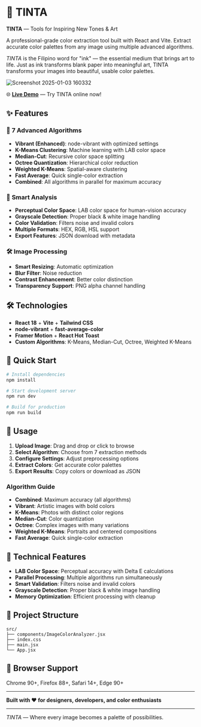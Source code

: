 
# 🎨 TINTA

**TINTA** — Tools for Inspiring New Tones & Art

A professional-grade color extraction tool built with React and Vite. Extract accurate color palettes from any image using multiple advanced algorithms.

*TINTA* is the Filipino word for "ink" — the essential medium that brings art to life. Just as ink transforms blank paper into meaningful art, TINTA transforms your images into beautiful, usable color palettes.

![Screenshot 2025-01-03 160332](https://github.com/user-attachments/assets/404d58b5-38e8-4cba-b21e-c8b314083bc8)

🌐 **[Live Demo](https://tinta-extractor.vercel.app/)** — Try TINTA online now!

## ✨ Features

### 🚀 **7 Advanced Algorithms**
- **Vibrant (Enhanced)**: node-vibrant with optimized settings
- **K-Means Clustering**: Machine learning with LAB color space
- **Median-Cut**: Recursive color space splitting
- **Octree Quantization**: Hierarchical color reduction
- **Weighted K-Means**: Spatial-aware clustering
- **Fast Average**: Quick single-color extraction
- **Combined**: All algorithms in parallel for maximum accuracy

### 🎯 **Smart Analysis**
- **Perceptual Color Space**: LAB color space for human-vision accuracy
- **Grayscale Detection**: Proper black & white image handling
- **Color Validation**: Filters noise and invalid colors
- **Multiple Formats**: HEX, RGB, HSL support
- **Export Features**: JSON download with metadata

### 🛠️ **Image Processing**
- **Smart Resizing**: Automatic optimization
- **Blur Filter**: Noise reduction
- **Contrast Enhancement**: Better color distinction
- **Transparency Support**: PNG alpha channel handling

## 🛠️ **Technologies**

- **React 18** + **Vite** + **Tailwind CSS**
- **node-vibrant** + **fast-average-color**
- **Framer Motion** + **React Hot Toast**
- **Custom Algorithms**: K-Means, Median-Cut, Octree, Weighted K-Means

## 🚀 **Quick Start**

```bash
# Install dependencies
npm install

# Start development server
npm run dev

# Build for production
npm run build
```

## 🎯 **Usage**

1. **Upload Image**: Drag and drop or click to browse
2. **Select Algorithm**: Choose from 7 extraction methods
3. **Configure Settings**: Adjust preprocessing options
4. **Extract Colors**: Get accurate color palettes
5. **Export Results**: Copy colors or download as JSON

### **Algorithm Guide**
- **Combined**: Maximum accuracy (all algorithms)
- **Vibrant**: Artistic images with bold colors
- **K-Means**: Photos with distinct color regions
- **Median-Cut**: Color quantization
- **Octree**: Complex images with many variations
- **Weighted K-Means**: Portraits and centered compositions
- **Fast Average**: Quick single-color extraction

## 🔧 **Technical Features**

- **LAB Color Space**: Perceptual accuracy with Delta E calculations
- **Parallel Processing**: Multiple algorithms run simultaneously
- **Smart Validation**: Filters noise and invalid colors
- **Grayscale Detection**: Proper black & white image handling
- **Memory Optimization**: Efficient processing with cleanup

## 📁 **Project Structure**
```
src/
├── components/ImageColorAnalyzer.jsx
├── index.css
├── main.jsx
└── App.jsx
```

## 📱 **Browser Support**
Chrome 90+, Firefox 88+, Safari 14+, Edge 90+

---

**Built with ❤️ for designers, developers, and color enthusiasts**

---

*TINTA* — Where every image becomes a palette of possibilities.
